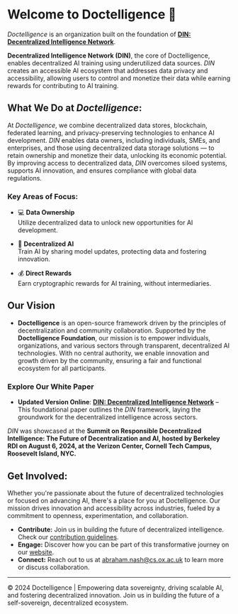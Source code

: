 # Welcome to Doctelligence 🚀

*Doctelligence* is an organization built on the foundation of **[DIN: Decentralized Intelligence Network](https://arxiv.org/abs/2407.02461)**.

**Decentralized Intelligence Network (DIN)**, the core of Doctelligence, enables decentralized AI training using underutilized data sources. _DIN_ creates an accessible AI ecosystem that addresses data privacy and accessibility, allowing users to control and monetize their data while earning rewards for contributing to AI training.

## What We Do at *Doctelligence*:

At *Doctelligence*, we combine decentralized data stores, blockchain, federated learning, and privacy-preserving technologies to enhance AI development. _DIN_ enables data owners, including individuals, SMEs, and enterprises, and those using decentralized data storage solutions — to retain ownership and monetize their data, unlocking its economic potential. By improving access to decentralized data, _DIN_ overcomes siloed systems, supports AI innovation, and ensures compliance with global data regulations.

### Key Areas of Focus:

- 💻 **Data Ownership**  
  Utilize decentralized data to unlock new opportunities for AI development.

- 🤖 **Decentralized AI**  
  Train AI by sharing model updates, protecting data and fostering innovation.

- 💰 **Direct Rewards**  
  Earn cryptographic rewards for AI training, without intermediaries.

## Our Vision

- **Doctelligence** is an open-source framework driven by the principles of decentralization and community collaboration. Supported by the **Doctelligence Foundation**, our mission is to empower individuals, organizations, and various sectors through transparent, decentralized AI technologies. With no central authority, we enable innovation and growth driven by the community, ensuring a fair and functional ecosystem for all participants.

### Explore Our White Paper

- **Updated Version Online**: [**DIN: Decentralized Intelligence Network**](https://github.com/Doctelligence/White-Paper/blob/main/Decentralized%20Intelligence%20Network%20(DIN).pdf) – This foundational paper outlines the _DIN_ framework, laying the groundwork for the decentralized intelligence across sectors.

_DIN_ was showcased at the **Summit on Responsible Decentralized Intelligence: The Future of Decentralization and AI, hosted by Berkeley RDI on August 6, 2024, at the Verizon Center, Cornell Tech Campus, Roosevelt Island, NYC.**

## Get Involved:

Whether you're passionate about the future of decentralized technologies or focused on advancing AI, there's a place for you at Doctelligence. Our mission drives innovation and accessibility across industries, fueled by a commitment to openness, experimentation, and collaboration.

- **Contribute:** Join us in building the future of decentralized intelligence. Check our [contribution guidelines](https://github.com/Doctelligence/DIN-Protocol-Proposals-DPP).
- **Engage:** Discover how you can be part of this transformative journey on our [website](https://doctelligence.github.io).
- **Connect:** Reach out to us at [abraham.nash@cs.ox.ac.uk](mailto:abraham.nash@cs.ox.ac.uk) to learn more or discuss collaboration.

---

© 2024 Doctelligence | Empowering data sovereignty, driving scalable AI, and fostering decentralized innovation. Join us in building the future of a self-sovereign, decentralized ecosystem.
